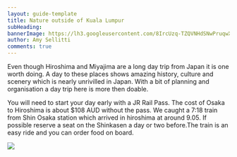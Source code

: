 ```yaml
---
layout: guide-template
title: Nature outside of Kuala Lumpur
subHeading: 
bannerImage: https://lh3.googleusercontent.com/8IrcUzq-TZQVNHdSNwPruqwXAX5ig5pNG5zGyUCZAxRXu2I83uUyq-44e0n9pl7TBHLm8Gn9gfWMUB0pETCWPJ8abABdcmnGlBy_vT0-fqBlXdYkVMR6rdImHzpSHJFH0lARlq6Pyus=w2400
author: Amy Sellitti
comments: true
---
```


Even though Hiroshima and Miyajima are a long day trip from Japan it is one worth doing. A day to these places shows amazing history, culture and scenery which is nearly unrivilled in Japan. With a bit of planning and organisation a day trip here is more then doable. 

<section>
    <p>
        You will need to start your day early with a JR Rail Pass. The cost of Osaka to Hiroshima is about $108 AUD without the pass. We caught a 7:18 train from Shin Osaka station which arrived in hiroshima at around 9.05. If possible reserve a seat on the Shinkasen a day or two before.The train is an easy ride and you can order food on board.
    </p>
    <div class="center-image"><img src="https://lh3.googleusercontent.com/UuSOV6Kxw0qal03KlU_mZ_CjHW65V08uXGum8e_1cFUF2QpgEW8Mvz3Lq8rQFLAHxoEXyq5zeQg7ZuhmhWHR7_f3PQpBuaGjv23DUF_xvOgCIbXCFeRRi4KkFHien2DC5WybQxvPFwk=w2400" /></div>
</section>

